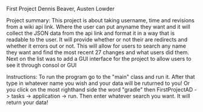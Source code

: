 First Project
Dennis Beaver,
Austen Lowder

Project summary:
This project is about taking username, time and revisions from a wiki api link. Where the user can put anyname they want and it will collect the JSON data from the api link and format it in a way that is readable to the user. It will provide whether or not their are redirects and whether it errors out or not. This will allow for users to search any name they want and find the most recent 27 changes and what users did them. Next on the list was to add a GUI interface for the project to allow users to see it through consol or GUI

Instructions:
To run the program go to the "main" class and run it. After that type in whatever name you wish and your data will be ruturned to you!
Or you click on the most righthand side the word "gradle" then FirstProjectAD -> tasks -> application -> run. Then enter whatever search you want. It will return your data!
